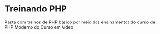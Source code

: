 <h1>Treinando PHP</h1>
<p>Pasta com treinos de PHP básico por meio dos ensinamentos do curso de PHP Moderno do Curso em Vídeo</p>
